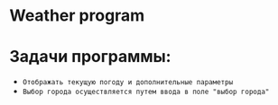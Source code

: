 # Weather program

Задачи программы:
====
* `Отображать текущую погоду и дополнительные параметры`
* `Выбор города осуществляется путем ввода в поле "выбор города"`
